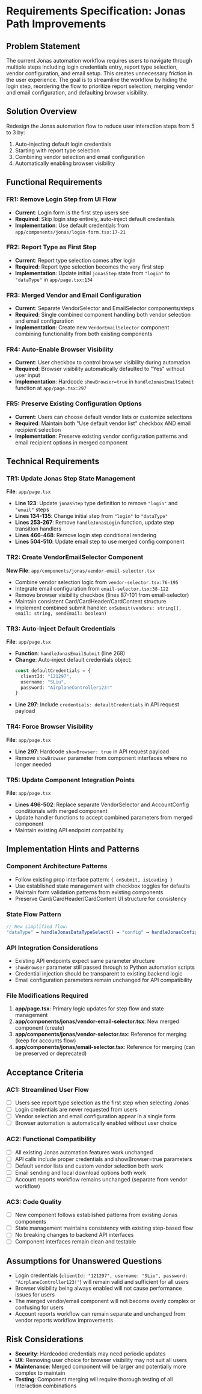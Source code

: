 # Requirements Specification: Jonas Path Improvements

## Problem Statement
The current Jonas automation workflow requires users to navigate through multiple steps including login credentials entry, report type selection, vendor configuration, and email setup. This creates unnecessary friction in the user experience. The goal is to streamline the workflow by hiding the login step, reordering the flow to prioritize report selection, merging vendor and email configuration, and defaulting browser visibility.

## Solution Overview
Redesign the Jonas automation flow to reduce user interaction steps from 5 to 3 by:
1. Auto-injecting default login credentials 
2. Starting with report type selection
3. Combining vendor selection and email configuration
4. Automatically enabling browser visibility

## Functional Requirements

### FR1: Remove Login Step from UI Flow
- **Current**: Login form is the first step users see
- **Required**: Skip login step entirely, auto-inject default credentials
- **Implementation**: Use default credentials from `app/components/jonas/login-form.tsx:17-21`

### FR2: Report Type as First Step  
- **Current**: Report type selection comes after login
- **Required**: Report type selection becomes the very first step
- **Implementation**: Update initial `jonasStep` state from `"login"` to `"dataType"` in `app/page.tsx:134`

### FR3: Merged Vendor and Email Configuration
- **Current**: Separate VendorSelector and EmailSelector components/steps
- **Required**: Single combined component handling both vendor selection and email configuration
- **Implementation**: Create new `VendorEmailSelector` component combining functionality from both existing components

### FR4: Auto-Enable Browser Visibility
- **Current**: User checkbox to control browser visibility during automation
- **Required**: Browser visibility automatically defaulted to "Yes" without user input
- **Implementation**: Hardcode `showBrowser=true` in `handleJonasEmailSubmit` function at `app/page.tsx:297`

### FR5: Preserve Existing Configuration Options
- **Current**: Users can choose default vendor lists or customize selections
- **Required**: Maintain both "Use default vendor list" checkbox AND email recipient selection
- **Implementation**: Preserve existing vendor configuration patterns and email recipient options in merged component

## Technical Requirements

### TR1: Update Jonas Step State Management
**File**: `app/page.tsx`
- **Line 123**: Update `jonasStep` type definition to remove `"login"` and `"email"` steps
- **Lines 134-135**: Change initial step from `"login"` to `"dataType"`
- **Lines 253-267**: Remove `handleJonasLogin` function, update step transition handlers
- **Lines 466-468**: Remove login step conditional rendering
- **Lines 504-510**: Update email step to use merged config component

### TR2: Create VendorEmailSelector Component  
**New File**: `app/components/jonas/vendor-email-selector.tsx`
- Combine vendor selection logic from `vendor-selector.tsx:76-195`
- Integrate email configuration from `email-selector.tsx:38-122` 
- Remove browser visibility checkbox (lines 87-101 from email-selector)
- Maintain consistent Card/CardHeader/CardContent structure
- Implement combined submit handler: `onSubmit(vendors: string[], email: string, sendEmail: boolean)`

### TR3: Auto-Inject Default Credentials
**File**: `app/page.tsx`
- **Function**: `handleJonasEmailSubmit` (line 268)
- **Change**: Auto-inject default credentials object:
  ```typescript
  const defaultCredentials = {
    clientId: "121297",
    username: "SLiu", 
    password: "AirplaneController123!"
  }
  ```
- **Line 297**: Include `credentials: defaultCredentials` in API request payload

### TR4: Force Browser Visibility
**File**: `app/page.tsx`  
- **Line 297**: Hardcode `showBrowser: true` in API request payload
- Remove `showBrowser` parameter from component interfaces where no longer needed

### TR5: Update Component Integration Points
**File**: `app/page.tsx`
- **Lines 496-502**: Replace separate VendorSelector and AccountConfig conditionals with merged component
- Update handler functions to accept combined parameters from merged component
- Maintain existing API endpoint compatibility

## Implementation Hints and Patterns

### Component Architecture Patterns
- Follow existing prop interface pattern: `{ onSubmit, isLoading }` 
- Use established state management with checkbox toggles for defaults
- Maintain form validation patterns from existing components
- Preserve Card/CardHeader/CardContent UI structure for consistency

### State Flow Pattern
```typescript
// New simplified flow:
"dataType" → handleJonasDataTypeSelect() → "config" → handleJonasConfig() → "processing" → "results"
```

### API Integration Considerations
- Existing API endpoints expect same parameter structure
- `showBrowser` parameter still passed through to Python automation scripts
- Credential injection should be transparent to existing backend logic
- Email configuration parameters remain unchanged for API compatibility

### File Modifications Required
1. **app/page.tsx**: Primary logic updates for step flow and state management
2. **app/components/jonas/vendor-email-selector.tsx**: New merged component (create)
3. **app/components/jonas/vendor-selector.tsx**: Reference for merging (keep for accounts flow)
4. **app/components/jonas/email-selector.tsx**: Reference for merging (can be preserved or deprecated)

## Acceptance Criteria

### AC1: Streamlined User Flow
- [ ] Users see report type selection as the first step when selecting Jonas
- [ ] Login credentials are never requested from users
- [ ] Vendor selection and email configuration appear in a single form
- [ ] Browser automation is automatically enabled without user choice

### AC2: Functional Compatibility  
- [ ] All existing Jonas automation features work unchanged
- [ ] API calls include proper credentials and showBrowser=true parameters
- [ ] Default vendor lists and custom vendor selection both work
- [ ] Email sending and local download options both work
- [ ] Account reports workflow remains unchanged (separate from vendor workflow)

### AC3: Code Quality
- [ ] New component follows established patterns from existing Jonas components
- [ ] State management maintains consistency with existing step-based flow
- [ ] No breaking changes to backend API interfaces
- [ ] Component interfaces remain clean and testable

## Assumptions for Unanswered Questions
- Login credentials (`clientId: "121297", username: "SLiu", password: "AirplaneController123!"`) will remain valid and sufficient for all users
- Browser visibility being always enabled will not cause performance issues for users
- The merged vendor/email component will not become overly complex or confusing for users
- Account reports workflow can remain separate and unchanged from vendor reports workflow improvements

## Risk Considerations
- **Security**: Hardcoded credentials may need periodic updates
- **UX**: Removing user choice for browser visibility may not suit all users
- **Maintenance**: Merged component will be larger and potentially more complex to maintain
- **Testing**: Component merging will require thorough testing of all interaction combinations